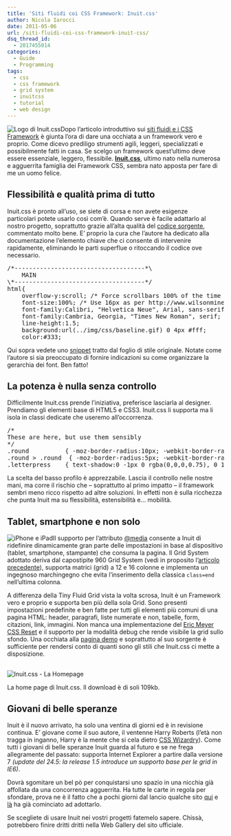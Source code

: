 ```yaml
---
title: 'Siti fluidi coi CSS Framework: Inuit.css'
author: Nicola Iarocci
date: 2011-05-06
url: /siti-fluidi-coi-css-framework-inuit-css/
dsq_thread_id:
  - 2017455014
categories:
  - Guide
  - Programming
tags:
  - css
  - css framework
  - grid system
  - inuitcss
  - tutorial
  - web design
---
```

<img class="alignright size-thumbnail wp-image-2329" title="Logo di Inuit.css" src="http://i0.wp.com/nicolaiarocci.com/wp-content/uploads/InuitCSS-150x69.jpg?fit=150%2C69" alt="Logo di Inuit.css" srcset="images/InuitCSS.jpg?resize=150%2C69 150w, http://i1.wp.com/nicolaiarocci.com/wp-content/uploads/InuitCSS.jpg?w=280 280w" sizes="(max-width: 150px) 100vw, 150px" data-recalc-dims="1" />Dopo l&#8217;articolo introduttivo sui [siti fluidi e i CSS Framework][1] è giunta l&#8217;ora di dare una occhiata a un framework vero e proprio. Come dicevo prediligo strumenti agili, leggeri, specializzati e possibilmente fatti in casa. Se scelgo un framework quest&#8217;ultimo deve essere essenziale, leggero, flessibile. **<a title="Inuit.css" href="http://csswizardry.com/inuitcss/" target="_blank">Inuit.css</a>**, ultimo nato nella numerosa e agguerrita famiglia dei Framework CSS, sembra nato apposta per fare di me un uomo felice.<!--more-->

## Flessibilità e qualità prima di tutto

Inuit.css è pronto all’uso, se siete di corsa e non avete esigenze particolari potete usarlo così com&#8217;è. Quando serve è facile adattarlo al nostro progetto, soprattutto grazie all&#8217;alta qualità del <a title="Inuit.css source code" href="https://github.com/csswizardry/inuit.css/blob/master/css/inuit.css" target="_blank">codice sorgente</a>, commentato molto bene. E&#8217; proprio la cura che l&#8217;autore ha dedicato alla documentazione l&#8217;elemento chiave che ci consente di intervenire rapidamente, eliminando le parti superflue o ritoccando il codice ove necessario.

<pre class="brush:css">/*------------------------------------*\
	MAIN
\*------------------------------------*/
html{
	overflow-y:scroll; /* Force scrollbars 100% of the time */
	font-size:100%; /* Use 16px as per http://www.wilsonminer.com/posts/2008/oct/20/relative-readability/ */
	font-family:Calibri, "Helvetica Neue", Arial, sans-serif; /* Swap these two lines around to switch between serif and sans */
	font-family:Cambria, Georgia, "Times New Roman", serif; /* Swap these two lines around to switch between serif and sans */
	line-height:1.5;
	background:url(../img/css/baseline.gif) 0 4px #fff;
	color:#333;</pre>

Qui sopra vedete uno <a title="Snippet" href="http://it.wikipedia.org/wiki/Snippet" target="_blank">snippet</a> tratto dal foglio di stile originale. Notate come l&#8217;autore si sia preoccupato di fornire indicazioni su come organizzare la gerarchia dei font. Ben fatto!

## La potenza è nulla senza controllo

Difficilmente Inuit.css prende l&#8217;iniziativa, preferisce lasciarla al designer. Prendiamo gli elementi base di HTML5 e CSS3. Inuit.css li supporta ma li isola in classi dedicate che useremo all’occorrenza.

<pre class="brush:css">/*
These are here, but use them sensibly
*/
.round			{ -moz-border-radius:10px; -webkit-border-radius:10px; border-radius:10px; }
.round &gt; .round	{ -moz-border-radius:5px; -webkit-border-radius:5px; border-radius:5px; }
.letterpress	{ text-shadow:0 -1px 0 rgba(0,0,0,0.75), 0 1px 0 rgba(255,255,255,0.25); } /* Colours may need adjustment */</pre>

La scelta del basso profilo è apprezzabile. Lascia il controllo nelle nostre mani, ma corre il rischio che &#8211; soprattutto al primo impatto &#8211; il framework sembri meno ricco rispetto ad altre soluzioni. In effetti non è sulla ricchezza che punta Inuit ma su flessibilità, estensibilità e&#8230; mobilità.

## Tablet, smartphone e non solo

<img class="alignright size-full wp-image-2348" title="iPhone e iPad" src="http://i0.wp.com/nicolaiarocci.com/wp-content/uploads/iphone-ipad.jpg?fit=100%2C100" alt="iPhone e iPad" srcset="http://i0.wp.com/nicolaiarocci.com/wp-content/uploads/iphone-ipad.jpg?w=100 100w, http://i0.wp.com/nicolaiarocci.com/wp-content/uploads/iphone-ipad.jpg?resize=90%2C90 90w" sizes="(max-width: 100px) 100vw, 100px" data-recalc-dims="1" />Il supporto per l’attributo <a title="Attributo @media" href="http://css.html.it/guide/lezione/17/lattributo-media/" target="_blank">@media</a> consente a Inuit di ridefinire dinamicamente gran parte delle impostazioni in base al dispositivo (tablet, smartphone, stampante) che consuma la pagina. Il Grid System adottato deriva dal capostipite 960 Grid System (vedi in proposito l&#8217;<a title="Costruire siti fluidi coi CSS Framework" href="http://nicolaiarocci.com/costruire-siti-fluidi-coi-css-framework-tiny-fluid-grid/" target="_blank">articolo precedente</a>), supporta matrici (grid) a 12 e 16 colonne e implementa un ingegnoso marchingegno che evita l&#8217;inserimento della classica `class=end` nell’ultima colonna.

A differenza della Tiny Fluid Grid vista la volta scrosa, Inuit è un Framework vero e proprio e supporta ben più della sola Grid. Sono presenti impostazioni predefinite e ben fatte per tutti gli elementi più comuni di una pagina HTML: header, paragrafi, liste numerate e non, tabelle, form, citazioni, link, immagini. Non manca una implementazione del [Eric Meyer CSS Reset][2] e il supporto per la modalità debug che rende visibile la grid sullo sfondo. Una occhiata alla <a title="Pagina demo di Inuit.css" href="http://csswizardry.com/inuitcss/inuit.css/example.html" target="_blank">pagina demo</a> e soprattutto al suo sorgente è sufficiente per rendersi conto di quanti sono gli stili che Inuit.css ci mette a disposizione.

## <div id="attachment_2410" style="width: 490px" class="wp-caption aligncenter">
  <img class="size-full wp-image-2410" title="Inuit.css - La Homepage" src="images/InuitCSS-Homepage1.jpg?fit=480%2C247" alt="Inuit.css - La Homepage" srcset="http://i1.wp.com/nicolaiarocci.com/wp-content/uploads/InuitCSS-Homepage1.jpg?w=480 480w, http://i1.wp.com/nicolaiarocci.com/wp-content/uploads/InuitCSS-Homepage1.jpg?resize=150%2C77 150w, http://i1.wp.com/nicolaiarocci.com/wp-content/uploads/InuitCSS-Homepage1.jpg?resize=300%2C154 300w" sizes="(max-width: 480px) 100vw, 480px" data-recalc-dims="1" />
  
  <p class="wp-caption-text">
    La home page di Inuit.css. Il download è di soli 109kb.
  </p>
</div></h2> 

## Giovani di belle speranze

Inuit è il nuovo arrivato, ha solo una ventina di giorni ed è in revisione continua. E&#8217; giovane come il suo autore, il ventenne Harry Roberts (l&#8217;età non tragga in inganno, Harry è la mente che si cela dietro <a title="CSS Wizardry" href="http://csswizardry.com/" target="_blank">CSS Wizardry</a>). Come tutti i giovani di belle speranze Inuit guarda al futuro e se ne frega allegramente del passato: supporta Internet Explorer a partire dalla versione 7 _(update del 24.5: la release 1.5 introduce un supporto base per le grid in IE6)_.

Dovrà sgomitare un bel pò per conquistarsi uno spazio in una nicchia già affollata da una concorrenza agguerrita. Ha tutte le carte in regola per sfondare, prova ne è il fatto che a pochi giorni dal lancio qualche sito <a title="TV Shows 2" href="http://tvshowsapp.com/" target="_blank">qui</a> e <a title="One Page Website" href="http://www.one-page-website.co.uk/" target="_blank">là</a> ha già cominciato ad adottarlo.

Se scegliete di usare Inuit nei vostri progetti fatemelo sapere. Chissà, potrebbero finire dritti dritti nella Web Gallery del sito ufficiale.

 [1]: http://nicolaiarocci.com/costruire-siti-fluidi-coi-css-framework-tiny-fluid-grid/
 [2]: http://nicolaiarocci.com/eric-meyer-aggiorna-il-suo-famoso-css-reset/ "Eric Meyer Reset"
